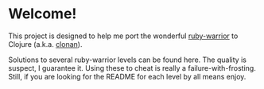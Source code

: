 Welcome!
========

This project is designed to help me port the wonderful [ruby-warrior](http://github.com/ryanb/ruby-warrior) to Clojure (a.k.a. [clonan](http://github.com/seth-schroeder/clojure-warrior)).

Solutions to several ruby-warrior levels can be found here. The quality is suspect, I guarantee it. Using these to cheat is really a failure-with-frosting. Still, if you are looking for the README for each level by all means enjoy.

